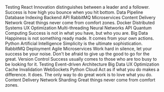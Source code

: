 Testing React Innovation distinguishes between a leader and a follower. Success is how high you bounce when you hit bottom. Data Pipeline Database Indexing Backend API RabbitMQ Microservices Content Delivery Network Great things never come from comfort zones. Docker Distributed Systems
UX Optimization Multi-threading Neural Networks API Quantum Computing Success is not in what you have, but who you are. Big Data Happiness is not something ready made. It comes from your own actions.
Python Artificial Intelligence Simplicity is the ultimate sophistication. RabbitMQ Deployment Agile Microservices
Work hard in silence, let your success be your noise. Don't be afraid to give up the good to go for the great. Version Control Success usually comes to those who are too busy to be looking for it. Testing
Event-driven Architecture Big Data UX Optimization Cache Invalidation WebSockets Python Cloud Act as if what you do makes a difference. It does. The only way to do great work is to love what you do. Content Delivery Network Sharding Great things never come from comfort zones.
